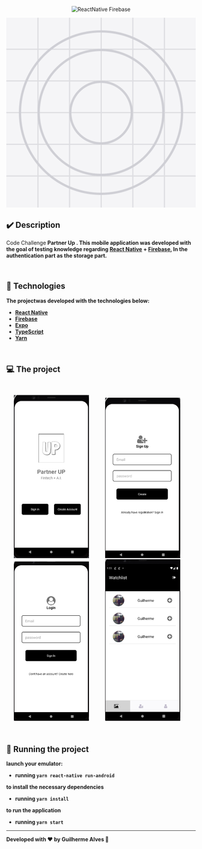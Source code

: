 <p align="center">
 <img src="https://img.shields.io/static/v1?label=ReactNative&message=Firebase&color=FFA500&labelColor=000000" alt="ReactNative Firebase" />

</p>

<p align="center">
  <img src= "/assets/icon.png"
  width="701" heigth="701"><br>
</p>

## ✔️ Description

Code Challenge <b> Partner Up <b>. This mobile application was developed with the goal of testing knowledge regarding [React Native](https://reactnative.dev/) +
[Firebase](https://firebase.google.com/?hl=pt), In the authentication part as the storage part.

<br>

## 🚀 Technologies

The projectwas developed with the technologies below:

- [React Native](https://facebook.github.io/react-native/)
- [Firebase](https://firebase.google.com/?hl=pt)
- [Expo](https://expo.io/)
- [TypeScript](https://www.typescriptlang.org/)
- [Yarn](https://yarnpkg.com/)

<br>

## 💻 The project

<br> 
<p float="center">
  <img src="/assets/landing.png" width="200" hspace="20" /> 
  <img src="/assets/login.png" width="200" hspace="20"/>
  <img src="/assets/create.png" width="200" hspace="20"/> 
  <img src="/assets/home.png" width="200"hspace="20"/>
</p>

<br>

## 🔖 Running the project

launch your emulator:

- running `yarn react-native run-android `

to install the necessary dependencies

- running `yarn install`

to run the application

- running `yarn start`

---

Developed with ♥ by Guilherme Alves :wave:
